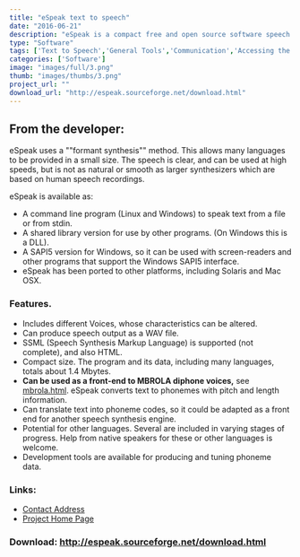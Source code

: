 ```yaml
---
title: "eSpeak text to speech"
date: "2016-06-21"
description: "eSpeak is a compact free and open source software speech synthesizer for English and other languages, for Linux and Windows."
type: "Software"
tags: ['Text to Speech','General Tools','Communication','Accessing the Web','Alternative Access','Learning and Education','General Tools' ]
categories: ['Software']
image: "images/full/3.png"
thumb: "images/thumbs/3.png"
project_url: ""
download_url: "http://espeak.sourceforge.net/download.html"
---
```

From the developer:
-------------------

 eSpeak uses a ""formant synthesis"" method. This allows many languages to be provided in a small size. The speech is clear, and can be used at high speeds, but is not as natural or smooth as larger synthesizers which are based on human speech recordings.

 eSpeak is available as:

- A command line program (Linux and Windows) to speak text from a file or from stdin.
- A shared library version for use by other programs. (On Windows this is a DLL).
- A SAPI5 version for Windows, so it can be used with screen-readers and other programs that support the Windows SAPI5 interface.
- eSpeak has been ported to other platforms, including Solaris and Mac OSX.

### Features. 

- Includes different Voices, whose characteristics can be altered.
- Can produce speech output as a WAV file.
- SSML (Speech Synthesis Markup Language) is supported (not complete), and also HTML.
- Compact size. The program and its data, including many languages, totals about 1.4 Mbytes.
- **Can be used as a front-end to MBROLA diphone voices,** see <a href="">mbrola.html</a>. eSpeak converts text to phonemes with pitch and length information.
- Can translate text into phoneme codes, so it could be adapted as a front end for another speech synthesis engine.
- Potential for other languages. Several are included in varying stages of progress. Help from native speakers for these or other languages is welcome.
- Development tools are available for producing and tuning phoneme data.

### Links:
- <a href="mailto:jonsd@users.sourceforge.net">Contact Address</a>
- <a href="http://espeak.sourceforge.net/">Project Home Page</a>

### Download: http://espeak.sourceforge.net/download.html 